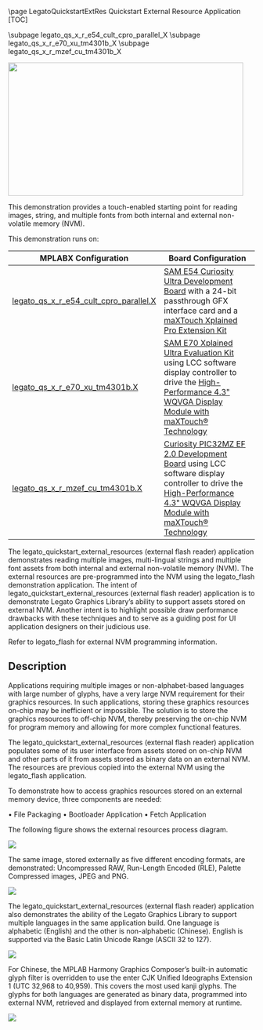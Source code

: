 \page LegatoQuickstartExtRes Quickstart External Resource Application
[TOC]

\subpage legato_qs_x_r_e54_cult_cpro_parallel_X
\subpage legato_qs_x_r_e70_xu_tm4301b_X 
\subpage legato_qs_x_r_mzef_cu_tm4301b_X 

<img src="legato_quickstart_ext_res.png" width="480" height="272" />

This demonstration provides a touch-enabled starting point for reading images, string, and multiple fonts from both internal and external non-volatile memory (NVM).

This demonstration runs on: 

| MPLABX Configuration | Board Configuration |
| -------------------- | ------------------- |
| [legato_qs_x_r_e54_cult_cpro_parallel.X](legato_qs_x_r_e54_cult_cpro_parallel_X.html) | [SAM E54 Curiosity Ultra Development Board](https://www.microchip.com/Developmenttools/ProductDetails/DM320210) with a 24-bit passthrough GFX interface card and a [maXTouch Xplained Pro Extension Kit](https://www.microchip.com/Developmenttools/ProductDetails/ATMXT-XPRO) |
| [legato_qs_x_r_e70_xu_tm4301b.X](legato_qs_x_r_e70_xu_tm4301b_X.html) | [SAM E70 Xplained Ultra Evaluation Kit](https://www.microchip.com/Developmenttools/ProductDetails/DM320113) using LCC software display controller to drive the [High-Performance 4.3\" WQVGA Display Module with maXTouch® Technology](https://www.microchip.com/DevelopmentTools/ProductDetails/PartNO/AC320005-4) | 
| [legato_qs_x_r_mzef_cu_tm4301b.X](legato_qs_x_r_mzef_cu_tm4301b_X.html) | [Curiosity PIC32MZ EF 2.0 Development Board](https://www.microchip.com/Developmenttools/ProductDetails/DM320209) using LCC software display controller to drive the [High-Performance 4.3\" WQVGA Display Module with maXTouch® Technology](https://www.microchip.com/DevelopmentTools/ProductDetails/PartNO/AC320005-4) | 

The legato_quickstart_external_resources (external flash reader) application demonstrates reading multiple images, multi-lingual strings and multiple font assets from both internal and external non-volatile memory (NVM).  The external resources are pre-programmed into the NVM using the legato_flash demonstration application.
The intent of legato_quickstart_external_resources (external flash reader) application is to demonstrate Legato Graphics Library’s ability to support assets stored on external NVM.  Another intent is to highlight possible draw performance drawbacks with these techniques and to serve as a guiding post for UI application designers on their judicious use.

Refer to legato_flash for external NVM programming information.

## Description

Applications requiring multiple images or non-alphabet-based languages with large number of glyphs, have a very large NVM requirement for their graphics resources. In such applications, storing these graphics resources on-chip may be inefficient or impossible. The solution is to store the graphics resources to off-chip NVM, thereby preserving the on-chip NVM for program memory and allowing for more complex functional features.

The legato_quickstart_external_resources (external flash reader) application populates some of its user interface from assets stored on on-chip NVM and other parts of it from assets stored as binary data on an external NVM. The resources are previous copied into the external NVM using the legato_flash application.

To demonstrate how to access graphics resources stored on an external memory device, three components are needed:

•	File Packaging 
•	Bootloader Application 
•	Fetch Application 

The following figure shows the external resources process diagram. 

<img src="legato_quickstart_ext_res_img1.png" />

The same image, stored externally as five different encoding formats, are demonstrated: Uncompressed RAW, Run-Length Encoded (RLE), Palette Compressed images, JPEG and PNG.  

<img src="legato_quickstart_ext_res_img2.png" />

The legato_quickstart_external_resources (external flash reader) application also demonstrates the ability of the Legato Graphics Library to support multiple languages in the same application build.  One language is alphabetic (English) and the other is non-alphabetic (Chinese).  English is supported via the Basic Latin Unicode Range (ASCII 32 to 127).  

<img src="legato_quickstart_ext_res_img3.png" />

For Chinese, the MPLAB Harmony Graphics Composer’s built-in automatic glyph filter is overridden to use the enter CJK Unified Ideographs Extension 1 (UTC 32,968 to 40,959).  This covers the most used kanji glyphs.  The glyphs for both languages are generated as binary data, programmed into external NVM, retrieved and displayed from external memory at runtime.

<img src="legato_quickstart_ext_res_img4.png" />




